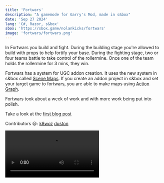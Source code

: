 ```yaml
---
title: 'Fortwars'
description: "A gamemode for Garry's Mod, made in s&box"
date: 'Sep 27 2024'
lang: 'C#, Razor, s&box'
sbox: 'https://sbox.game/nolankicks/fortwars'
image: 'fortwars/fortwars.png'
---
```


In Fortwars you build and fight. During the building stage you're allowed to build with props to help fortify your base. During the fighting stage, two or four teams battle to take control of the rollermine. Once one of the team holds the rollermine for 3 mins, they win.

Fortwars has a system for UGC addon creation. It uses the new system in s&box called [Scene Maps](https://sbox.game/news/september-update-9209a15d/scene-maps). If you create an addon project in s&box and set your target game to fortwars, you are able to make maps using [Action Graph](https://sbox.game/news/action-graph).

Fortwars took about a week of work and with more work being put into polish.

Take a look at the [first blog post](/blog/fortwarsdevblog1)

Contributors 😃:
[k8woz](https://scoutwozniak.github.io/) [duston](https://dch-gh.github.io/)

<Video src="../fortwars/fortwarsvid.mp4" />
<Img src="../fortwars/fortwarsimg.png" />